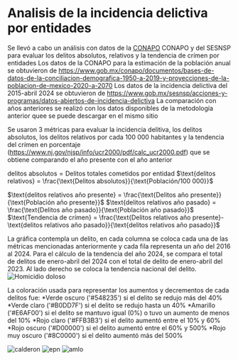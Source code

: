 # Analisis de la incidencia delictiva por entidades
Se llevó a cabo un análisis con datos de la 
<a href="ttps://www.gob.mx/conapo/documentos/bases-de-datos-de-la-conciliacion-demografica-1950-a-2019-y-proyecciones-de-la-poblacion-de-mexico-2020-a-2070">CONAPO</a>
CONAPO y del SESNSP para evaluar los delitos absolutos, relativos y la tendencia de crímen por entidades
Los datos de la CONAPO para la estimación de la población anual se obtuvieron de https://www.gob.mx/conapo/documentos/bases-de-datos-de-la-conciliacion-demografica-1950-a-2019-y-proyecciones-de-la-poblacion-de-mexico-2020-a-2070
Los datos de la incidencia delictiva del 2015-abril 2024 se obtuvieron de https://www.gob.mx/sesnsp/acciones-y-programas/datos-abiertos-de-incidencia-delictiva
La comparación con años anteriores se realizó con los datos disponibles de la metodología anterior quee se puede descargar en el mismo sitio

Se usaron 3 métricas para evaluar la incidencia delitiva, los delitos absolutos, los delitos relativos por cada 100 000 habitantes y la tendencia del crímen en porcentaje (https://www.nj.gov/njsp/info/ucr2000/pdf/calc_ucr2000.pdf) que se obtiene comparando el año presente con el año anterior

$\text{delitos absolutos} = \text{Delitos totales cometidos por entidad}$
$\text{delitos relativos} = \frac{\text{Delitos absolutos}}{\text{Población/100 000}}$

$\text{delitos relativos año presente} = \frac{\text{Delitos año presente}}{\text{Población año presente}}$
$\text{delitos relativos año pasado} = \frac{\text{Delitos año pasado}}{\text{Población año pasado}}$
$\text{Tendencia de crímen} = \frac{\text{Delitos relativos año presente}-\text{delitos relativos año pasado}}{\text{delitos relativos año pasado}}$

La gráfica contempla un delito, en cada columna se coloca cada una de las métricas mencionadas anteriormente y cada fila representa un año del 2016 al 2024. Para el cálculo de la tendencia del año 2024, se compara el total de delitos de enero-abril del 2024 con el total de delito de enero-abril del 2023. Al lado derecho se coloca la tendencia nacional del delito.
![Homicidio doloso](https://github.com/DiegoVillatoro/analisis-incidencia-delictiva-por-entidades/assets/45828192/dbde410c-cb04-477d-bd55-aad531668e35)

La coloración usada para representar los aumentos y decrementos de cada delitos fue:
*Verde oscuro ('#548235') si el delito se redujo más del 40%
*Verde claro ('#B0DD7F') si el delito se redujo hasta un 40%
*Amarillo ('#E6AF00') si el delito se mantuvo igual (0%) o tuvo un aumento de menos del 10%
*Rojo claro ('#FFB3B3') si el delito aumentó entre el 10% y 60%
*Rojo oscuro ('#D00000') si el delito aumentó entre el 60% y 500%
*Rojo muy oscuro ('#8C0000') si el delito aumentó más del 500%

![calderon](https://github.com/DiegoVillatoro/analisis-incidencia-delictiva-por-entidades/assets/45828192/f9cce135-aa14-4c46-a112-dc34813a2687)
![epn](https://github.com/DiegoVillatoro/analisis-incidencia-delictiva-por-entidades/assets/45828192/a25868ad-cc92-4828-9f25-c5053580f8c9)
![amlo](https://github.com/DiegoVillatoro/analisis-incidencia-delictiva-por-entidades/assets/45828192/8843289f-874f-4438-846f-3900a43654be)
